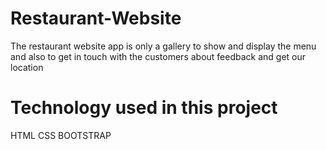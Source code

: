 # Restaurant-Website
The restaurant website app is only a gallery to show and display the menu and also to get in touch with the customers about feedback and get our location

# Technology used in this project 
 HTML
 CSS 
 BOOTSTRAP 
